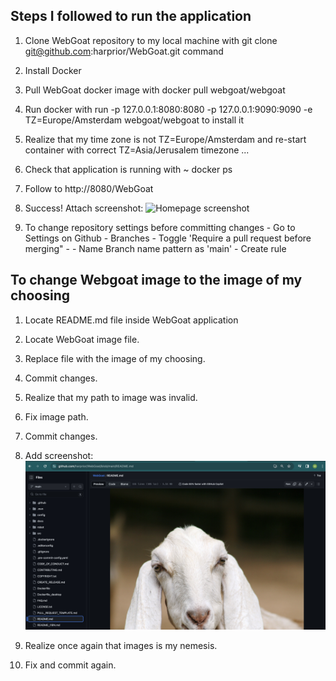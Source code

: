 ## Steps I followed to run the application

1. Clone WebGoat repository to my local machine with git clone git@github.com:harprior/WebGoat.git command

2. Install Docker

3. Pull WebGoat docker image with docker pull webgoat/webgoat

3. Run docker with run -p 127.0.0.1:8080:8080 -p 127.0.0.1:9090:9090 -e TZ=Europe/Amsterdam webgoat/webgoat to install it

4. Realize that my time zone is not TZ=Europe/Amsterdam and re-start container with correct TZ=Asia/Jerusalem timezone ... 

5. Check that application is running with ~ docker ps

6. Follow to http://8080/WebGoat

7. Success! Attach screenshot: ![Homepage screenshot](webgoat.JPG)

8. To change repository settings before committing changes - Go to Settings on Github - Branches - Toggle 'Require a pull request before merging" - - Name Branch name pattern as 'main' - Create rule

## To change Webgoat image to the image of my choosing

1. Locate README.md file inside WebGoat application

2. Locate WebGoat image file.

3. Replace file with the image of my choosing.

4. Commit changes.

5. Realize that my path to image was invalid.

6. Fix image path.

7. Commit changes.

8. Add screenshot: 
![Mainpage](Mainpage.JPG)

9. Realize once again that images is my nemesis. 

10. Fix and commit again. 
